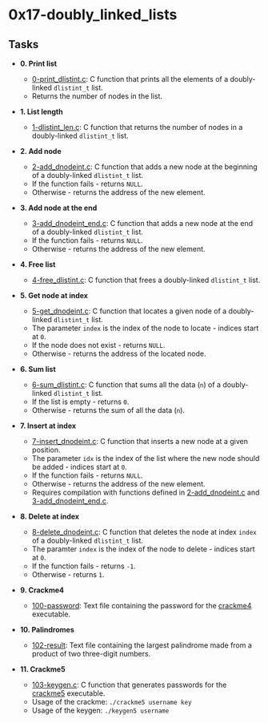 # 0x17-doubly_linked_lists

## Tasks

* **0. Print list**
  * [0-print_dlistint.c](./0-print_dlinstint.c): C function that prints all the elements
  of a doubly-linked `dlistint_t` list.
  * Returns the number of nodes in the list.

* **1. List length**
  * [1-dlistint_len.c](./1-dlistint_len.c): C function that returns the number of nodes in
  a doubly-linked `dlistint_t` list.

* **2. Add node**
  * [2-add_dnodeint.c](./2-add_dnodeint.c): C function that adds a new node at the
  beginning of a doubly-linked `dlistint_t` list.
  * If the function fails - returns `NULL`.
  * Otherwise - returns the address of the new element.

* **3. Add node at the end**
  * [3-add_dnodeint_end.c](./3-add_dnodeint_end.c): C function that adds a new
  node at the end of a doubly-linked `dlistint_t` list.
  * If the function fails - returns `NULL`.
  * Otherwise - returns the address of the new element.

* **4. Free list**
  * [4-free_dlistint.c](./4-free_dlistint.c): C function that frees a
  doubly-linked `dlistint_t` list.

* **5. Get node at index**
  * [5-get_dnodeint.c](./5-get_dnodeint.c): C function that locates a given node of a
  doubly-linked `dlistint_t` list.
  * The parameter `index` is the index of the node to locate - indices start at `0`.
  * If the node does not exist - returns `NULL`.
  * Otherwise - returns the address of the located node.

* **6. Sum list**
  * [6-sum_dlistint.c](./6-sum_dlistint.c): C function that sums all the data (`n`)
  of a doubly-linked `dlistint_t` list.
  * If the list is empty - returns `0`.
  * Otherwise - returns the sum of all the data (`n`).

* **7. Insert at index**
  * [7-insert_dnodeint.c](./7-insert_dnodeint.c): C function that inserts a new node at a
  given position.
  * The parameter `idx` is the index of the list where the new node should
  be added - indices start at `0`.
  * If the function fails - returns `NULL`.
  * Otherwise - returns the address of the new element.
  * Requires compilation with functions defined in [2-add_dnodeint.c](./2-add_dnodeint.c)
  and [3-add_dnodeint_end.c](./3-add_dnodeint_end.c).

* **8. Delete at index**
  * [8-delete_dnodeint.c](./8-delete_dnodeint.c): C function that deletes the node at
  index `index` of a doubly-linked `dlistint_t` list.
  * The paramter `index` is the index of the node to delete - indices start at `0`.
  * If the function fails - returns `-1`.
  * Otherwise - returns `1`.

* **9. Crackme4**
  * [100-password](./100-password): Text file containing the password for the
  [crackme4](https://github.com/holbertonschool/0x16.c) executable.

* **10. Palindromes**
  * [102-result](./102-result): Text file containing the largest palindrome made from a
  product of two three-digit numbers.

* **11. Crackme5**
  * [103-keygen.c](./103-keygen.c): C function that generates passwords for the
  [crackme5](https://github.com/holbertonschool/0x16.c) executable.
  * Usage of the crackme: `./crackme5 username key`
  * Usage of the keygen: `./keygen5 username`

